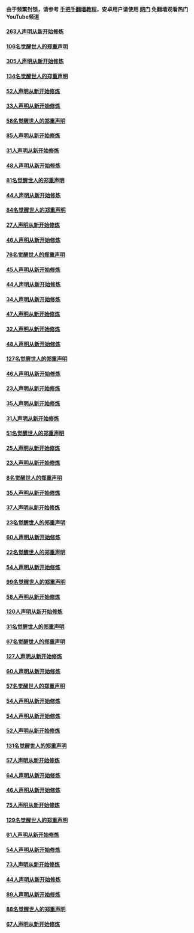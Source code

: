 #### 由于频繁封锁，请参考 [手把手翻墙教程](https://github.com/gfw-breaker/guides/wiki/)，安卓用户请使用 [网门](https://github.com/gfw-breaker/nogfw/blob/master/dl.md?t=03281800) 免翻墙观看热门YouTube频道 

#### [263人声明从新开始修炼](../pages/91/422553.md?t=03281800) 

#### [106名觉醒世人的郑重声明](../pages/91/422552.md?t=03281800) 

#### [305人声明从新开始修炼](../pages/91/422153.md?t=03281800) 

#### [134名觉醒世人的郑重声明](../pages/91/422152.md?t=03281800) 

#### [52人声明从新开始修炼](../pages/91/421846.md?t=03281800) 

#### [33人声明从新开始修炼](../pages/91/421804.md?t=03281800) 

#### [58名觉醒世人的郑重声明](../pages/91/421845.md?t=03281800) 

#### [85人声明从新开始修炼](../pages/91/421769.md?t=03281800) 

#### [31人声明从新开始修炼](../pages/91/421763.md?t=03281800) 

#### [48人声明从新开始修炼](../pages/91/421605.md?t=03281800) 

#### [81名觉醒世人的郑重声明](../pages/91/421656.md?t=03281800) 

#### [44人声明从新开始修炼](../pages/91/421544.md?t=03281800) 

#### [84名觉醒世人的郑重声明](../pages/91/421543.md?t=03281800) 

#### [27人声明从新开始修炼](../pages/91/421465.md?t=03281800) 

#### [46人声明从新开始修炼](../pages/91/421454.md?t=03281800) 

#### [76名觉醒世人的郑重声明](../pages/91/421453.md?t=03281800) 

#### [45人声明从新开始修炼](../pages/91/421452.md?t=03281800) 

#### [44人声明从新开始修炼](../pages/91/421422.md?t=03281800) 

#### [34人声明从新开始修炼](../pages/91/421322.md?t=03281800) 

#### [47人声明从新开始修炼](../pages/91/421264.md?t=03281800) 

#### [32人声明从新开始修炼](../pages/91/421225.md?t=03281800) 

#### [48人声明从新开始修炼](../pages/91/421202.md?t=03281800) 

#### [127名觉醒世人的郑重声明](../pages/91/421224.md?t=03281800) 

#### [46人声明从新开始修炼](../pages/91/421203.md?t=03281800) 

#### [23人声明从新开始修炼](../pages/91/421138.md?t=03281800) 

#### [35人声明从新开始修炼](../pages/91/421122.md?t=03281800) 

#### [31人声明从新开始修炼](../pages/91/421081.md?t=03281800) 

#### [51名觉醒世人的郑重声明](../pages/91/421080.md?t=03281800) 

#### [25人声明从新开始修炼](../pages/91/421020.md?t=03281800) 

#### [23人声明从新开始修炼](../pages/91/420884.md?t=03281800) 

#### [8名觉醒世人的郑重声明](../pages/91/420883.md?t=03281800) 

#### [35人声明从新开始修炼](../pages/91/420809.md?t=03281800) 

#### [37人声明从新开始修炼](../pages/91/420766.md?t=03281800) 

#### [23名觉醒世人的郑重声明](../pages/91/420765.md?t=03281800) 

#### [60人声明从新开始修炼](../pages/91/420727.md?t=03281800) 

#### [22名觉醒世人的郑重声明](../pages/91/420726.md?t=03281800) 

#### [54人声明从新开始修炼](../pages/91/420529.md?t=03281800) 

#### [99名觉醒世人的郑重声明](../pages/91/420528.md?t=03281800) 

#### [58人声明从新开始修炼](../pages/91/420198.md?t=03281800) 

#### [120人声明从新开始修炼](../pages/91/420141.md?t=03281800) 

#### [31名觉醒世人的郑重声明](../pages/91/420197.md?t=03281800) 

#### [67名觉醒世人的郑重声明](../pages/91/420140.md?t=03281800) 

#### [127人声明从新开始修炼](../pages/91/420082.md?t=03281800) 

#### [60人声明从新开始修炼](../pages/91/420081.md?t=03281800) 

#### [57名觉醒世人的郑重声明](../pages/91/420080.md?t=03281800) 

#### [54人声明从新开始修炼](../pages/91/419533.md?t=03281800) 

#### [54人声明从新开始修炼](../pages/91/419532.md?t=03281800) 

#### [52人声明从新开始修炼](../pages/91/419531.md?t=03281800) 

#### [131名觉醒世人的郑重声明](../pages/91/419530.md?t=03281800) 

#### [57人声明从新开始修炼](../pages/91/419430.md?t=03281800) 

#### [64人声明从新开始修炼](../pages/91/419429.md?t=03281800) 

#### [46人声明从新开始修炼](../pages/91/419428.md?t=03281800) 

#### [75人声明从新开始修炼](../pages/91/419427.md?t=03281800) 

#### [129名觉醒世人的郑重声明](../pages/91/419426.md?t=03281800) 

#### [61人声明从新开始修炼](../pages/91/419198.md?t=03281800) 

#### [54人声明从新开始修炼](../pages/91/419197.md?t=03281800) 

#### [73人声明从新开始修炼](../pages/91/419196.md?t=03281800) 

#### [44人声明从新开始修炼](../pages/91/419075.md?t=03281800) 

#### [89人声明从新开始修炼](../pages/91/419074.md?t=03281800) 

#### [88名觉醒世人的郑重声明](../pages/91/419195.md?t=03281800) 

#### [67人声明从新开始修炼](../pages/91/419073.md?t=03281800) 

